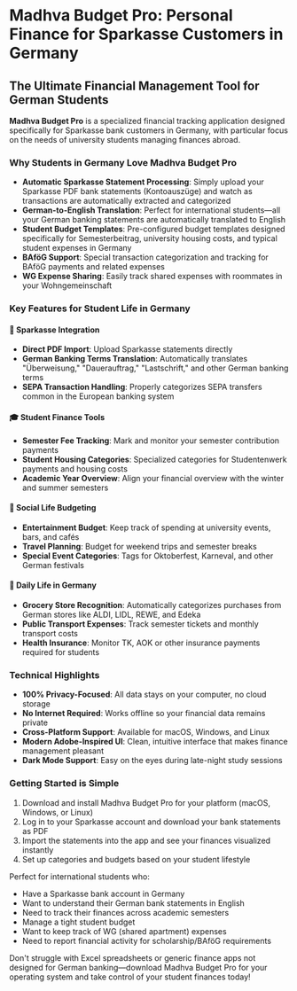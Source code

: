 # Madhva Budget Pro: Personal Finance for Sparkasse Customers in Germany

## The Ultimate Financial Management Tool for German Students

**Madhva Budget Pro** is a specialized financial tracking application designed specifically for Sparkasse bank customers in Germany, with particular focus on the needs of university students managing finances abroad.

### Why Students in Germany Love Madhva Budget Pro

- **Automatic Sparkasse Statement Processing**: Simply upload your Sparkasse PDF bank statements (Kontoauszüge) and watch as transactions are automatically extracted and categorized
- **German-to-English Translation**: Perfect for international students—all your German banking statements are automatically translated to English
- **Student Budget Templates**: Pre-configured budget templates designed specifically for Semesterbeitrag, university housing costs, and typical student expenses in Germany
- **BAföG Support**: Special transaction categorization and tracking for BAföG payments and related expenses
- **WG Expense Sharing**: Easily track shared expenses with roommates in your Wohngemeinschaft

### Key Features for Student Life in Germany

#### 🏦 Sparkasse Integration
- **Direct PDF Import**: Upload Sparkasse statements directly
- **German Banking Terms Translation**: Automatically translates "Überweisung," "Dauerauftrag," "Lastschrift," and other German banking terms
- **SEPA Transaction Handling**: Properly categorizes SEPA transfers common in the European banking system

#### 🎓 Student Finance Tools
- **Semester Fee Tracking**: Mark and monitor your semester contribution payments
- **Student Housing Categories**: Specialized categories for Studentenwerk payments and housing costs
- **Academic Year Overview**: Align your financial overview with the winter and summer semesters

#### 🍺 Social Life Budgeting
- **Entertainment Budget**: Keep track of spending at university events, bars, and cafés
- **Travel Planning**: Budget for weekend trips and semester breaks
- **Special Event Categories**: Tags for Oktoberfest, Karneval, and other German festivals

#### 🛒 Daily Life in Germany
- **Grocery Store Recognition**: Automatically categorizes purchases from German stores like ALDI, LIDL, REWE, and Edeka
- **Public Transport Expenses**: Track semester tickets and monthly transport costs
- **Health Insurance**: Monitor TK, AOK or other insurance payments required for students

### Technical Highlights
- **100% Privacy-Focused**: All data stays on your computer, no cloud storage
- **No Internet Required**: Works offline so your financial data remains private
- **Cross-Platform Support**: Available for macOS, Windows, and Linux
- **Modern Adobe-Inspired UI**: Clean, intuitive interface that makes finance management pleasant
- **Dark Mode Support**: Easy on the eyes during late-night study sessions

### Getting Started is Simple
1. Download and install Madhva Budget Pro for your platform (macOS, Windows, or Linux)
2. Log in to your Sparkasse account and download your bank statements as PDF
3. Import the statements into the app and see your finances visualized instantly
4. Set up categories and budgets based on your student lifestyle

Perfect for international students who:
- Have a Sparkasse bank account in Germany
- Want to understand their German bank statements in English
- Need to track their finances across academic semesters
- Manage a tight student budget
- Want to keep track of WG (shared apartment) expenses
- Need to report financial activity for scholarship/BAföG requirements

Don't struggle with Excel spreadsheets or generic finance apps not designed for German banking—download Madhva Budget Pro for your operating system and take control of your student finances today!
